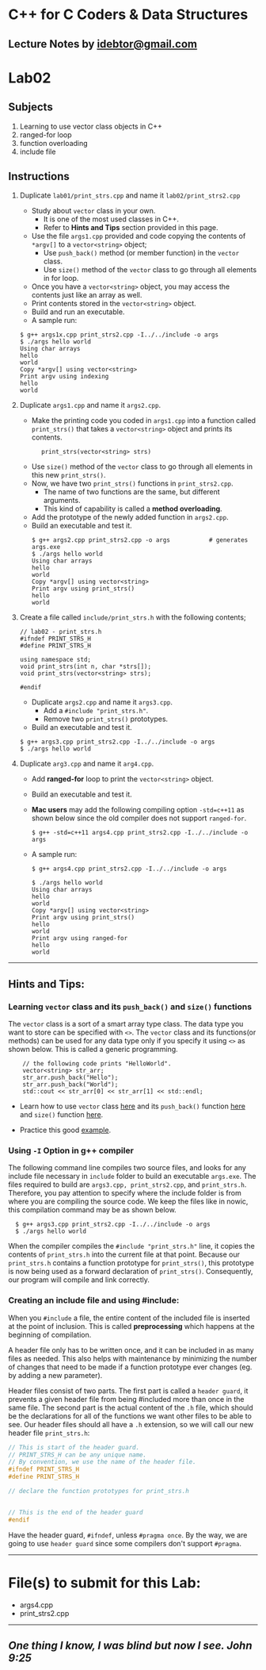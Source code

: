 # C++ for C Coders & Data Structures
Lecture Notes by idebtor@gmail.com
-------------------
# Lab02
## Subjects
  1. Learning to use vector class objects in C++
  2. ranged-for loop
  3. function overloading
  4. include file

## Instructions
  1. Duplicate `lab01/print_strs.cpp` and name it `lab02/print_strs2.cpp`
      - Study about `vector` class in your own.
          - It is one of the most used classes in C++.
          - Refer to __Hints and Tips__ section provided in this page.
      - Use the file `args1.cpp` provided and code copying the contents of `*argv[]` to a `vector<string>` object;
          - Use `push_back()` method (or member function) in the `vector` class.
          - Use `size()` method of the `vector` class to go through all elements in for loop.
      - Once you have a `vector<string>` object, you may access the contents just like an array as well.
      - Print contents stored in the `vector<string>` object.
      - Build and run an executable.
      - A sample run:

      ```
      $ g++ args1x.cpp print_strs2.cpp -I../../include -o args
      $ ./args hello world
      Using char arrays
      hello
      world
      Copy *argv[] using vector<string>
      Print argv using indexing
      hello
      world
      ```

  2.  Duplicate `args1.cpp` and name it `args2.cpp`.
      - Make the printing code you coded in `args1.cpp` into a function called `print_strs()` that takes a `vector<string>` object and prints its contents.
      ```
            print_strs(vector<string> strs)
      ```      
      - Use `size()` method of the `vector` class to go through all elements in this new `print_strs()`.
      - Now, we have two `print_strs()` functions in `print_strs2.cpp`.
          - The name of two functions are the same, but different arguments.
          - This kind of capability is called a __method overloading__.
      - Add the prototype of the newly added function in `args2.cpp`.
      - Build an executable and test it.
        ```
        $ g++ args2.cpp print_strs2.cpp -o args           # generates args.exe
        $ ./args hello world
        Using char arrays
        hello
        world
        Copy *argv[] using vector<string>
        Print argv using print_strs()
        hello
        world
        ```
  3. Create a file called `include/print_strs.h` with the following contents;
        ```
        // lab02 - print_strs.h
        #ifndef PRINT_STRS_H
        #define PRINT_STRS_H

        using namespace std;
        void print_strs(int n, char *strs[]);
        void print_strs(vector<string> strs);

        #endif
        ```
      - Duplicate `args2.cpp` and name it `args3.cpp`.
          - Add a `#include "print_strs.h"`.
          - Remove two `print_strs()` prototypes.
      - Build an executable and test it.

      ```
      $ g++ args3.cpp print_strs2.cpp -I../../include -o args
      $ ./args hello world
      ```

  4. Duplicate `arg3.cpp` and name it `arg4.cpp`.
      - Add __ranged-for__ loop to print the `vector<string>` object.
      - Build an executable and test it.
      - __Mac users__ may add the following compiling option `-std=c++11` as shown below since the old compiler does not support `ranged-for`.
        ```
        $ g++ -std=c++11 args4.cpp print_strs2.cpp -I../../include -o args
        ```

      - A sample run:
        ```
        $ g++ args4.cpp print_strs2.cpp -I../../include -o args

        $ ./args hello world
        Using char arrays
        hello
        world
        Copy *argv[] using vector<string>
        Print argv using print_strs()
        hello
        world
        Print argv using ranged-for
        hello
        world
        ```
-------------------
## Hints and Tips:

### Learning `vector` class and its `push_back()` and `size()` functions

The `vector` class is a sort of a smart array type class. The data type you want to store can be specified with `<>`. The `vector` class and its functions(or methods) can be used for any data type only if you specify it using `<>` as shown below. This is called a generic programming.

  ```
      // the following code prints "HelloWorld".
      vector<string> str_arr;
      str_arr.push_back("Hello");
      str_arr.push_back("World");
      std::cout << str_arr[0] << str_arr[1] << std::endl;
  ```
- Learn how to use `vector` class [here](http://www.cplusplus.com/reference/vector/vector/) and its `push_back()` function [here](http://www.cplusplus.com/reference/vector/vector/push_back/) and `size()` function [here](http://www.cplusplus.com/reference/vector/vector/size/).

- Practice this good [example](http://www.cplusplus.com/reference/vector/vector/push_back/).


### Using `-I` Option in g++ compiler
The following command line compiles two source files, and looks for any include file necessary in `include` folder to build an executable `args.exe`. The files required to build are `args3.cpp, print_strs2.cpp`, and `print_strs.h`.  Therefore, you pay attention to specify where the include folder is from where you are compiling the source code.  We keep the files like in nowic, this compilation command may be as shown below.

```
  $ g++ args3.cpp print_strs2.cpp -I../../include -o args
  $ ./args hello world
```

When the compiler compiles the `#include "print_strs.h"` line, it copies the contents of `print_strs.h` into the current file at that point. Because our `print_strs.h` contains a function prototype for `print_strs()`, this prototype is now being used as a forward declaration of `print_strs()`. Consequently, our program will compile and link correctly.

### Creating an include file and using #include:
When you `#include` a file, the entire content of the included file is inserted at the point of inclusion. This is called __preprocessing__ which happens at the beginning of compilation.

A header file only has to be written once, and it can be included in as many files as needed. This also helps with maintenance by minimizing the number of changes that need to be made if a function prototype ever changes (eg. by adding a new parameter).

Header files consist of two parts. The first part is called a `header guard`, it prevents a given header file from being #included more than once in the same file. The second part is the actual content of the `.h` file, which should be the declarations for all of the functions we want other files to be able to see. Our header files should all have a `.h` extension, so we will call our new header file `print_strs.h`:

```C++
// This is start of the header guard.  
// PRINT_STRS_H can be any unique name.  
// By convention, we use the name of the header file.
#ifndef PRINT_STRS_H
#define PRINT_STRS_H

// declare the function prototypes for print_strs.h


// This is the end of the header guard
#endif
```
Have the header guard, `#ifndef`, unless `#pragma once`. By the way, we are going to use `header guard` since some compilers don't support `#pragma`.

----------------------------
# File(s) to submit for this Lab:
  - args4.cpp
  - print_strs2.cpp

----------------------------
_One thing I know, I was blind but now I see. John 9:25_
----------------------------
